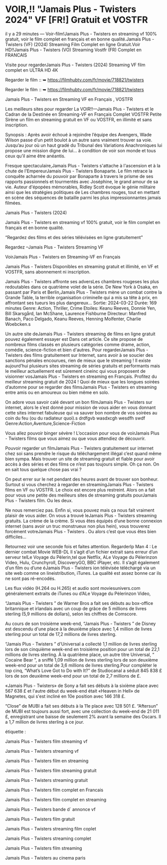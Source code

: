 # VOIR,!! "Jamais Plus - Twisters 2024" VF [FR!] Gratuit et VOSTFR
il y a 29 minutes — Voir-film!Jamais Plus - Twisters en streaming vf 100% gratuit, voir le film complet en français et en bonne qualité.Jamais Plus - Twisters (VF) (2024) Streaming Film Complet en ligne Gratuit.Voir HD!!Jamais Plus - Twisters (VO) Streaming Vostfr (FR) Complet en FRANCAIS

Visite pour regarderJamais Plus - Twisters (2024) Streaming VF film complet en ULTRA HD 4K

Regarder le film :: ➥ https://filmhubtv.com/fr/movie/718821/twisters

Regarder le film :: ➥ https://filmhubtv.com/fr/movie/718821/twisters

Jamais Plus - Twisters en Streaming VF en Français , VOSTFR

Les meilleurs sites pour regarder La VOIR!!—Jamais Plus - Twisters et le Cadran de la Destinée en Streaming-VF en Français Complet VOSTFR Petite Sirène un film en streaming gratuit en VF ou VOSTFR, en illimité et sans inscription.

Synopsis : Après avoir échoué à rejoindre l’équipe des Avengers, Wade Wilson passe d’un petit boulot à un autre sans vraiment trouver sa voie. Jusqu’au jour où un haut gradé du Tribunal des Variations Anachroniques lui propose une mission digne de lui… à condition de voir son monde et tous ceux qu’il aime être anéantis.

Fresque spectaculaire,Jamais Plus - Twisters s'attache à l'ascension et à la chute de l'EmpereurJamais Plus - Twisters Bonaparte. Le film retrace la conquête acharnée du pouvoir par Bonaparte à travers le prisme de ses rapports passionnels et tourmentés avec Joséphine, le grand amour de sa vie. Auteur d'épopées mémorables, Ridley Scott évoque le génie militaire ainsi que les stratégies politiques de Les chambres rouges, tout en mettant en scène des séquences de bataille parmi les plus impressionnantes jamais filmées.

Jamais Plus - Twisters (2024)

Jamais Plus - Twisters en streaming vf 100% gratuit, voir le film complet en français et en bonne qualité.

“Regardez des films et des séries télévisées en ligne gratuitement”

Regardez –Jamais Plus - Twisters Streaming VF

VoirJamais Plus - Twisters en Streaming-VF en Français

Jamais Plus - Twisters Disponibles en streaming gratuit et illimité, en VF et VOSTFR, sans abonnement ni inscription.

Jamais Plus - Twisters affronte ses adversLes chambres rougeses les plus redoutables dans ce quatrième volet de la série. De New York à Osaka, en passant par Paris et Berlin,Jamais Plus - Twisters mène un combat contre la Grande Table, la terrible organisation criminelle qui a mis sa tête à prix, en affrontant ses tueurs les plus dangereux... Sortie: 2024-03-22 Durée: 169 minutes Genre: Action, Thriller, Crime Etoiles: Keanu Reeves, Donnie Yen, Bill Skarsgård, Ian McShane, Laurence Fishburne Directeur: Manfred Banach, Paco Delgado, Keanu Reeves, Henning Molfenter, Charlie Woebcken.s

Un autre site deJamais Plus - Twisters streaming de films en ligne gratuit pouvez également essayer est Dans cet article. Ce site propose de nombreux films classés en plusieurs catégories comme drame, action, comédie, science-fiction et bien d'autres. Pour regarderJamais Plus - Twisters des films gratuitement sur Internet, sans avoir à se soucier des sanctions pénales encourues, rien de mieux que le streaming ! Il existe aujourd’hui plusieurs sites streaming de séries gratuits et performants mais le meilleur actuellement est sûrement cineinc qui vous proposent de visionner vosJamais Plus - Twisters en streaming en Français. Profitez du meilleur streaming gratuit de 2024 ! Quoi de mieux que les longues soirées d’automne pour se regarder des filmsJamais Plus - Twisters en streaming entre amis ou en amoureux ou bien même en solo.

On adore vous savoir calé devant un bon filmJamais Plus - Twisters sur internet, alors le s’est donné pour mission de vous aider en vous donnant cette sites internet fabuleuse qui va sauver bon nombre de vos soirées au coin du feu (ou du radiateur quoi).s drdfgvb wasdxcgh wesdfh swdf Genre:Action,Aventure,Science-Fiction

Vous allez pouvoir binger sévère ! L’occasion pour vous de voirJamais Plus - Twisters films que vous aimez ou que vous attendiez de découvrir.

Pouvoir regarder un filmJamais Plus - Twisters gratuitement sur internet chez soi sans prendre le risque du téléchargement illégal c’est quand même bien sympa. Mais trouver un site de streaming gratuit et fiable pour avoir accès à des séries et des films ce n’est pas toujours simple. Oh ça non. On en sait tous quelque chose pas vrai ?

On peut errer sur le net pendant des heures avant de trouver son bonheur. Surtout si vous cherchez à regarder en streamingJamais Plus - Twisters films en VF ou VOSTFR. Le choix est encore plus restreint. Alors on a fait pour vous une petite des meilleurs sites de streaming gratuits pourJamais Plus - Twisters film. Ou les deux.

Ne nous remerciez pas. Enfin si, vous pouvez mais ça nous fait vraiment plaisir de vous aider. On vous a trouvé leJamais Plus - Twisters streaming gratuits. La crème de la crème. Si vous êtes équipés d’une bonne connexion internet (sans avoir un truc monstrueux non plus hein), vous trouverez forcément votreJamais Plus - Twisters . Ou alors c’est que vous êtes bien difficiles…

Retournez voir une seconde fois et faites attention. RegarderIp Man 4 : Le dernier combat Movie WEB-DL Il s’agit d’un fichier extrait sans erreur d’un serveur telLe Voyage du Pèlerin,tel que Netflix, ALe Voyage du Pèlerinzon Video, Hulu, Crunchyroll, DiscoveryGO, BBC iPlayer, etc. Il s’agit également d’un film ou d’une éJamais Plus - Twisters ion télévisée téléchargé via un site web comme on lineistribution, iTunes. La qualité est assez bonne car ils ne sont pas ré-encodés.

Les flux vidéo (H.264 ou H.265) et audio sont moviesunivers.com généralement extraits de iTunes ou d’ALe Voyage du Pèlerinzon Video,

“Jamais Plus - Twisters ” de Warner Bros a fait ses débuts au box-office britannique et irlandais avec un coup de grâce de 5 millions de livres sterling (5,9 millions de dollars), selon les chiffres de Comscore.

Au cours de son troisième week-end, “Jamais Plus - Twisters ” de Disney est descendu d'une place à la deuxième place avec 1,4 million de livres sterling pour un total de 17,2 millions de livres sterling.

“Jamais Plus - Twisters ” d'Universal a collecté 1,1 million de livres sterling lors de son cinquième week-end en troisième position pour un total de 22,1 millions de livres sterling. À la quatrième place, un autre titre Universal, “ Cocaine Bear ”, a sniffé 1,09 million de livres sterling lors de son deuxième week-end pour un total de 3,6 millions de livres sterling.Pour compléter le top cinq, “What’s Love Got to Do with It?” de Studiocanal a séduit 845 838 £ lors de son deuxième week-end pour un total de 2,7 millions de £.

«Jamais Plus - Twisters» de Sony a fait ses débuts à la sixième place avec 567 638 £ et l'autre début du week-end était «Heaven in Hell» de Magnetes, qui s'est incliné en 10e position avec 146 318 £.

“Close” de MUBI a fait ses débuts à la 11e place avec 128 501 £. “Aftersun” de MUBI est toujours aussi fort, avec une collection du week-end de 21 011 £, enregistrant une baisse de seulement 2% avant la semaine des Oscars. Il a 1,7 million de livres sterling à ce jour.

étiquette :

Jamais Plus - Twisters film streaming vf

Jamais Plus - Twisters streaming vf

Jamais Plus - Twisters film en streaming

Jamais Plus - Twisters film streaming gratuit

Jamais Plus - Twisters streaming gratuit

Jamais Plus - Twisters film complet en Francais

Jamais Plus - Twisters film complet en streaming

Jamais Plus - Twisters bande d` annonce vf

Jamais Plus - Twisters film gratuit

Jamais Plus - Twisters streaming film coplet

Jamais Plus - Twisters streaming complet

Jamais Plus - Twisters film streaming

Jamais Plus - Twisters au cinema paris
